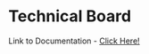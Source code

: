 # Technical Board #

Link to Documentation - [Click Here!](https://github.com/mynameisankit/technicalBoard/wiki)
